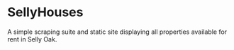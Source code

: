 # SellyHouses
A simple scraping suite and static site displaying all properties available for rent in Selly Oak.
